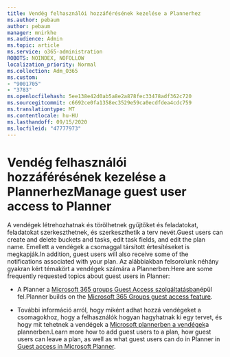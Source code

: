 ```yaml
---
title: Vendég felhasználói hozzáférésének kezelése a Plannerhez
ms.author: pebaum
author: pebaum
manager: mnirkhe
ms.audience: Admin
ms.topic: article
ms.service: o365-administration
ROBOTS: NOINDEX, NOFOLLOW
localization_priority: Normal
ms.collection: Adm_O365
ms.custom:
- "9001705"
- "3783"
ms.openlocfilehash: 5ee138e42d0ab5a8e2a878fec33478adf362c720
ms.sourcegitcommit: c6692ce0fa1358ec3529e59ca0ecdfdea4cdc759
ms.translationtype: MT
ms.contentlocale: hu-HU
ms.lasthandoff: 09/15/2020
ms.locfileid: "47777973"
---
```

# <a name="manage-guest-user-access-to-planner"></a><span data-ttu-id="46185-102">Vendég felhasználói hozzáférésének kezelése a Plannerhez</span><span class="sxs-lookup"><span data-stu-id="46185-102">Manage guest user access to Planner</span></span>

<span data-ttu-id="46185-103">A vendégek létrehozhatnak és törölhetnek gyűjtőket és feladatokat, feladatokat szerkeszthetnek, és szerkeszthetik a terv nevét.</span><span class="sxs-lookup"><span data-stu-id="46185-103">Guest users can create and delete buckets and tasks, edit task fields, and edit the plan name.</span></span> <span data-ttu-id="46185-104">Emellett a vendégek a csomaggal társított értesítéseket is megkapják.</span><span class="sxs-lookup"><span data-stu-id="46185-104">In addition, guest users will also receive some of the notifications associated with your plan.</span></span> <span data-ttu-id="46185-105">Az alábbiakban felsorolunk néhány gyakran kért témakört a vendégek számára a Plannerben:</span><span class="sxs-lookup"><span data-stu-id="46185-105">Here are some frequently requested topics about guest users in Planner:</span></span>

- <span data-ttu-id="46185-106">A Planner a [Microsoft 365 groups Guest Access szolgáltatásban](https://support.office.com/article/Adding-guests-to-Office-365-Groups-bfc7a840-868f-4fd6-a390-f347bf51aff6)épül fel.</span><span class="sxs-lookup"><span data-stu-id="46185-106">Planner builds on the [Microsoft 365 Groups guest access feature](https://support.office.com/article/Adding-guests-to-Office-365-Groups-bfc7a840-868f-4fd6-a390-f347bf51aff6).</span></span> 

- <span data-ttu-id="46185-107">További információ arról, hogy miként adhat hozzá vendégeket a csomagokhoz, hogy a felhasználók hogyan hagyhatnak ki egy tervet, és hogy mit tehetnek a vendégek a [Microsoft plannerben a vendégek](https://support.office.com/article/Guest-access-in-Microsoft-Planner-cc5d7f96-dced-4da4-ab62-08c72d9759c6)a plannerben.</span><span class="sxs-lookup"><span data-stu-id="46185-107">Learn more how to add guest users to a plan, how guest users can leave a plan, as well as what guest users can do in Planner in [Guest access in Microsoft Planner](https://support.office.com/article/Guest-access-in-Microsoft-Planner-cc5d7f96-dced-4da4-ab62-08c72d9759c6).</span></span>
